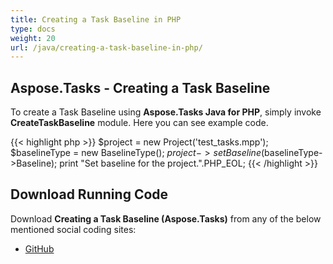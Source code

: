 ```yaml
---
title: Creating a Task Baseline in PHP
type: docs
weight: 20
url: /java/creating-a-task-baseline-in-php/
---
```


## **Aspose.Tasks - Creating a Task Baseline**
To create a Task Baseline using **Aspose.Tasks Java for PHP**, simply invoke **CreateTaskBaseline** module. Here you can see example code.

{{< highlight php >}}
$project = new Project('test_tasks.mpp');
$baselineType = new BaselineType();
$project->setBaseline($baselineType->Baseline);
print "Set baseline for the project.".PHP_EOL;
{{< /highlight >}}

## **Download Running Code**
Download **Creating a Task Baseline (Aspose.Tasks)** from any of the below mentioned social coding sites:

- [GitHub](https://github.com/aspose-tasks/Aspose.Tasks-for-Java/blob/master/Plugins/Aspose_Tasks_Java_for_PHP/src/aspose/tasks/WorkingWithTaskBaselines/CreateTaskBaseline.php)
